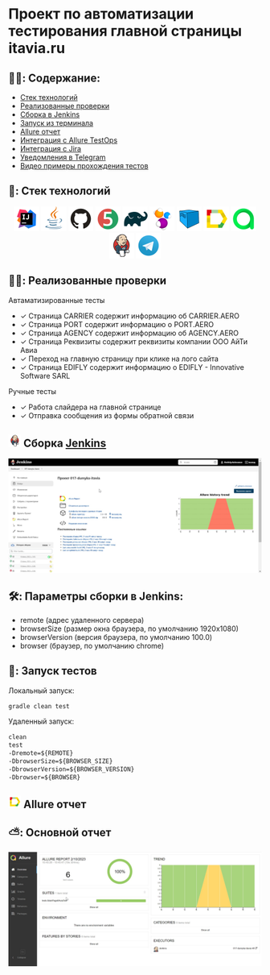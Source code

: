 # Проект по автоматизации тестирования главной страницы itavia.ru


## :man_student:: Содержание:

- [Стек технологий](#earth_africa-Стек-технологий)
- [Реализованные проверки](#earth_africa-Реализованные-проверки)
- [Сборка в Jenkins](#earth_africa-Jenkins-job)
- [Запуск из терминала](#earth_africa-Запуск-тестов-из-терминала)
- [Allure отчет](#earth_africa-Allure-отчет)
- [Интеграция с Allure TestOps](#earth_africa-Интеграция-c-Allure-TestOps)
- [Интеграция с Jira](#earth_africa-Интеграция-c-Jira)
- [Уведомления в Telegram](#earth_africa-Уведомление-в-Telegram-при-помощи-бота)
- [Видео примеры прохождения тестов](#earth_africa-Примеры-видео-о-прохождении-тестов)

## 🧰: Стек технологий

<p align="center">
<a href="https://www.jetbrains.com/idea/"><img src="images/logo/Idea.svg" width="50" height="50"  alt="IDEA"/></a>
<a href="https://www.java.com/"><img src="images/logo/Java.svg" width="50" height="50"  alt="Java"/></a>
<a href="https://github.com/"><img src="images/logo/GitHub.svg" width="50" height="50"  alt="Github"/></a>
<a href="https://junit.org/junit5/"><img src="images/logo/Junit5.svg" width="50" height="50"  alt="JUnit 5"/></a>
<a href="https://gradle.org/"><img src="images/logo/Gradle.svg" width="50" height="50"  alt="Gradle"/></a>
<a href="https://selenide.org/"><img src="images/logo/Selenide.svg" width="50" height="50"  alt="Selenide"/></a>
<a href="https://aerokube.com/selenoid/"><img src="images/logo/Selenoid.svg" width="50" height="50"  alt="Selenoid"/></a>
<a href="https://github.com/allure-framework/allure2"><img src="images/logo/Allure.svg" width="50" height="50"  alt="Allure"/></a>
<a href="https://https://qameta.io/"><img src="images/logo/Allure_TO.svg" width="50" height="50"  alt="Allure_TO"/></a>
<a href="https://www.jenkins.io/"><img src="images/logo/Jenkins.svg" width="50" height="50"  alt="Jenkins"/></a>
<a href="https://https://telegram.org/"><img src="images/logo/Telegram.svg" width="50" height="50"  alt="Telegram"/></a>
</p>

## :male_detective:: Реализованные проверки

Автаматизированные тесты
- ✓ Страница CARRIER содержит информацию об CARRIER.AERO 
- ✓ Страница PORT содержит информацию о PORT.AERO
- ✓ Страница AGENCY содержит информацию об AGENCY.AERO
- ✓ Страница Реквизиты содержит реквизиты компании OOO АйТи Авиа
- ✓ Переход на главную страницу при клике на лого сайта
- ✓ Cтраница EDIFLY содержит информацию о EDIFLY - Innovative Software SARL

Ручные тесты
- ✓ Работа слайдера на главной странице
- ✓ Отправка сообщения из формы обратной связи

## <img src="images/logo/Jenkins.svg" width="25" height="25"  alt="Jenkins"/></a> Сборка <a target="_blank" href="https://jenkins.autotests.cloud/job/017-dumyka-itavia/"> Jenkins </a>
<p align="center">
<a href="https://jenkins.autotests.cloud/job/017-dumyka-itavia/"><img src="images/screens/Jenkins1.jpg" alt="Jenkins1"/></a>
</p>

## :hammer_and_wrench:: Параметры сборки в Jenkins:
- remote (адрес удаленного сервера)
- browserSize (размер окна браузера, по умолчанию 1920x1080)
- browserVersion (версия браузера, по умолчанию 100.0)
- browser (браузер, по умолчанию chrome)

## :rocket:: Запуск тестов
Локальный запуск:
```
gradle clean test
```

Удаленный запуск:
```
clean
test
-Dremote=${REMOTE}
-DbrowserSize=${BROWSER_SIZE}
-DbrowserVersion=${BROWSER_VERSION}
-Dbrowser=${BROWSER}
```

## <img src="images/logo/Allure.svg" width="25" height="25"  alt="Allure"/></a> Allure отчет <a target="_blank" href="https://jenkins.autotests.cloud/job/IBS_test/allure/"></a>

## ⛅: Основной отчет
<p align="center">
<img title="Allure Overview Dashboard" src="images/screens/Allure.jpg">
</p>
